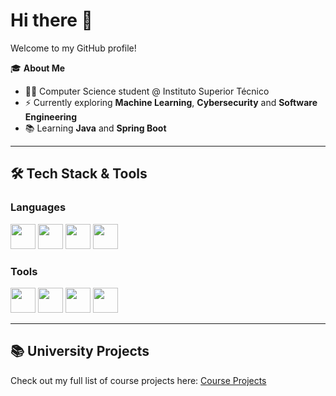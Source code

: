 # Hi there 👋

Welcome to my GitHub profile!

🎓 **About Me**  
- 🧑‍💻 Computer Science student @ Instituto Superior Técnico  
- ⚡ Currently exploring **Machine Learning**, **Cybersecurity** and **Software Engineering**  
- 📚 Learning **Java** and **Spring Boot**

---

## 🛠️ Tech Stack & Tools

### Languages
<img src="https://cdn.jsdelivr.net/gh/devicons/devicon/icons/java/java-original.svg" width="40"/> <img src="https://cdn.jsdelivr.net/gh/devicons/devicon/icons/python/python-original.svg" width="40"/> <img src="https://cdn.jsdelivr.net/gh/devicons/devicon/icons/c/c-original.svg" width="40"/> <img src="https://cdn.jsdelivr.net/gh/devicons/devicon/icons/prolog/prolog-original.svg" width="40"/>

### Tools
<img src="https://cdn.jsdelivr.net/gh/devicons/devicon/icons/mysql/mysql-original.svg" width="40"/> <img src="https://cdn.jsdelivr.net/gh/devicons/devicon/icons/git/git-original.svg" width="40"/> <img src="https://cdn.jsdelivr.net/gh/devicons/devicon/icons/docker/docker-original.svg" width="40"/> <img src="https://cdn.jsdelivr.net/gh/devicons/devicon/icons/linux/linux-original.svg" width="40"/>

---

## 📚 University Projects
Check out my full list of course projects here: [Course Projects](https://github.com/brunobrsr1/ist-projects-portfolio/blob/main/ist.md)
